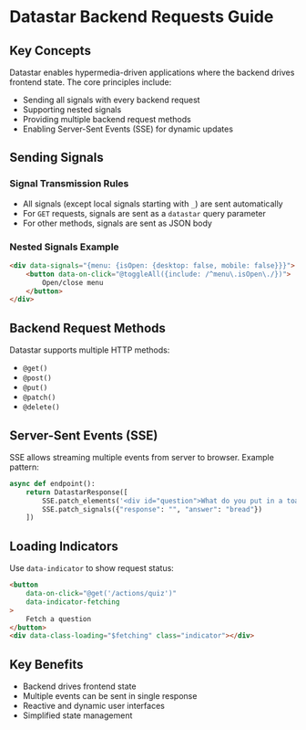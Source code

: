 <!-- Source: https://data-star.dev/guide/backend_requests -->

# Datastar Backend Requests Guide

## Key Concepts

Datastar enables hypermedia-driven applications where the backend drives frontend state. The core principles include:

- Sending all signals with every backend request
- Supporting nested signals
- Providing multiple backend request methods
- Enabling Server-Sent Events (SSE) for dynamic updates

## Sending Signals

### Signal Transmission Rules
- All signals (except local signals starting with `_`) are sent automatically
- For `GET` requests, signals are sent as a `datastar` query parameter
- For other methods, signals are sent as JSON body

### Nested Signals Example
```html
<div data-signals="{menu: {isOpen: {desktop: false, mobile: false}}}">
    <button data-on-click="@toggleAll({include: /^menu\.isOpen\./})">
        Open/close menu
    </button>
</div>
```

## Backend Request Methods

Datastar supports multiple HTTP methods:
- `@get()`
- `@post()`
- `@put()`
- `@patch()`
- `@delete()`

## Server-Sent Events (SSE)

SSE allows streaming multiple events from server to browser. Example pattern:

```python
async def endpoint():
    return DatastarResponse([
        SSE.patch_elements('<div id="question">What do you put in a toaster?</div>'),
        SSE.patch_signals({"response": "", "answer": "bread"})
    ])
```

## Loading Indicators

Use `data-indicator` to show request status:

```html
<button
    data-on-click="@get('/actions/quiz')"
    data-indicator-fetching
>
    Fetch a question
</button>
<div data-class-loading="$fetching" class="indicator"></div>
```

## Key Benefits

- Backend drives frontend state
- Multiple events can be sent in single response
- Reactive and dynamic user interfaces
- Simplified state management
